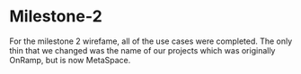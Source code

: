 # Milestone-2

For the milestone 2 wirefame, all of the use cases were completed. The only thin that we changed was the name of our projects which was originally OnRamp, but is now MetaSpace.
